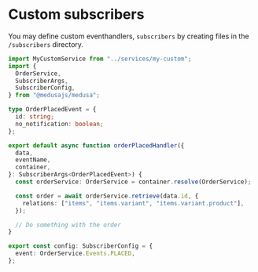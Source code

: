 # Custom subscribers

You may define custom eventhandlers, `subscribers` by creating files in the `/subscribers` directory.

```ts
import MyCustomService from "../services/my-custom";
import {
  OrderService,
  SubscriberArgs,
  SubscriberConfig,
} from "@medusajs/medusa";

type OrderPlacedEvent = {
  id: string;
  no_notification: boolean;
};

export default async function orderPlacedHandler({
  data,
  eventName,
  container,
}: SubscriberArgs<OrderPlacedEvent>) {
  const orderService: OrderService = container.resolve(OrderService);

  const order = await orderService.retrieve(data.id, {
    relations: ["items", "items.variant", "items.variant.product"],
  });

  // Do something with the order
}

export const config: SubscriberConfig = {
  event: OrderService.Events.PLACED,
};
```

